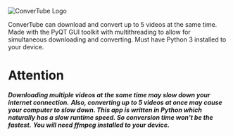 ![ConverTube Logo](https://github.com/sketchyboi14/ConverTube/blob/master/assets/ConverTube_Logo.png)

ConverTube can download and convert up to 5 videos at the same time. Made with the PyQT GUI toolkit with multithreading to allow for simultaneous downloading and converting. Must have Python 3 installed to your device.


# Attention
***Downloading multiple videos at the same time may slow down your internet connection.***
***Also, converting up to 5 videos at once may cause your computer to slow down. This app is written in Python which naturally has a slow runtime speed. So conversion time won't be the fastest.***
***You will need ffmpeg installed to your device.***
